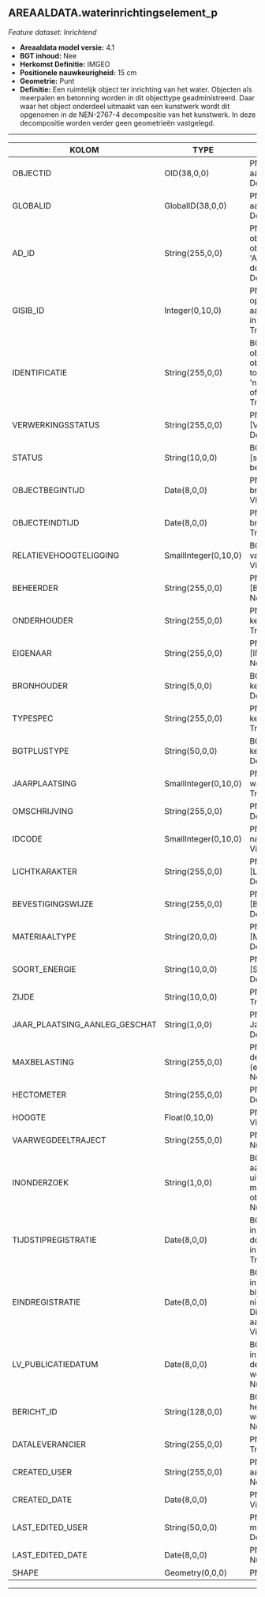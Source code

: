 ## AREAALDATA.waterinrichtingselement_p

*Feature dataset: Inrichtend*


* __Areaaldata model versie:__ 4.1
* __BGT inhoud:__ Nee
* __Herkomst Definitie:__ IMGEO
* __Positionele nauwkeurigheid:__ 15 cm
* __Geometrie:__ Punt
* __Definitie:__ Een ruimtelijk object ter inrichting van het water. Objecten als meerpalen en betonning worden in dit objecttype geadministreerd. Daar waar het object onderdeel uitmaakt van een kunstwerk wordt dit opgenomen in de NEN-2767-4 decompositie van het kunstwerk. In deze decompositie worden verder geen 
                geometrieën vastgelegd.

***

|KOLOM                               |TYPE                     |DEFINITIE|
|------                          	 |----                     |-----    |
|OBJECTID                            |OID(38,0,0)              |PNH; Intern ArcGIS Identificatienummer, aangemaakt door ArcGIS; Nullable: False; Default: None; Visible:Yes|
|GLOBALID                            |GlobalID(38,0,0)         |PNH; Global Unique Identifier,  aangemaakt door ArcGIS; Nullable: False; Default: None; Visible:No|
|AD_ID                               |String(255,0,0)          |PNH; Uniek identificatienummer voor het object dat onveranderlijk is zolang het object bestaat in Areaaldata: in format 'AD.[GUID]'. Dit moet worden ingevuld door de aannemer; Nullable: False; Default: None; Visible:Yes|
|GISIB_ID                            |Integer(0,10,0)          |PNH; Uniek Identificatienummer beheer openbare ruimte (GISIB), wordt aangemaakt in GISIB en mag niet worden ingevuld door de aannemer; Nullable: True; Default: None; Visible:No|
|IDENTIFICATIE                       |String(255,0,0)          |BGT; Uniek identificatienummer voor het object dat onveranderlijk is zolang het object bestaat: bevat indien van toepassing BGT/IMKL ID in format 'nl.imgeo/imkl.bronhouderscode.LokaalID' of anders: '00000'.LokaalID; Nullable: True; Default: None; Visible:No|
|VERWERKINGSSTATUS                   |String(255,0,0)          |PNH; Status van de gegevens; keuzelijst [VERWERKINGSSTATUS]; Nullable: False; Default: Nieuw; Visible:Yes|
|STATUS                              |String(10,0,0)           |BGT; BGT status van het object; keuzelijst [status]; Nullable: False; Default: bestaand; Visible:No|
|OBJECTBEGINTIJD                     |Date(8,0,0)              |PNH; Datum waarop het object bij de bronhouder is ontstaan; Nullable: True; Visible:Yes|
|OBJECTEINDTIJD                      |Date(8,0,0)              |PNH; Datum waarop het object bij de bronhouder niet meer geldig is; Nullable: True; Visible:Yes|
|RELATIEVEHOOGTELIGGING              |SmallInteger(0,10,0)     |BGT; Aanduiding voor de relatieve hoogte van het object; Nullable: False; Default: 0; Visible:Yes|
|BEHEERDER                           |String(255,0,0)          |PNH; Beheerder van het object; keuzelijst [BEHEERDER]; Nullable: True; Default: None; Visible:Yes|
|ONDERHOUDER                         |String(255,0,0)          |PNH; Onderhouder van het object; keuzelijst [ONDERHOUDER]; Nullable: True; Default: None; Visible:No|
|EIGENAAR                            |String(255,0,0)          |PNH; Eigenaar van het object; keuzelijst [INSTANTIE]; Nullable: True; Default: None; Visible:No|
|BRONHOUDER                          |String(5,0,0)            |BGT; De bronhoudercode van het object; keuzelijst [bronhouder]; Nullable: False; Default: None; Visible:No|
|TYPESPEC                            |String(255,0,0)          |PNH; Nadere typering van het object; keuzelijst [typeSpecWIIPunt]; Nullable: True; Default: None; Visible:Yes|
|BGTPLUSTYPE                         |String(50,0,0)           |BGT; Nadere type omschrijving in de BGT; keuzelijst [typeWTIPunt]; Nullable: False; Default: None; Visible:No|
|JAARPLAATSING                       |SmallInteger(0,10,0)     |PNH; Is het jaar van aanleg van het waterinrichtingselement_p ; Nullable: True; Visible:No|
|OMSCHRIJVING                        |String(255,0,0)          |PNH; Extra toelichting; Nullable: True; Default: None; Visible:Yes|
|IDCODE                              |SmallInteger(0,10,0)     |PNH; Unieke ID code, komt voor op nautische kaarten; Nullable: True; Visible:Yes|
|LICHTKARAKTER                       |String(255,0,0)          |PNH; Lichtkarakter; keuzelijst [LICHTKARAKTER]; Nullable: True; Default: None; Visible:Yes|
|BEVESTIGINGSWIJZE                   |String(255,0,0)          |PNH; Bevestigingswijze; keuzelijst [BEVESTIGINGSWIJZE]; Nullable: True; Default: None; Visible:No|
|MATERIAALTYPE                       |String(20,0,0)           |PNH; Materiaalkeuze; keuzelijst [MATERIAALTYPE]; Nullable: True; Default: None; Visible:Yes|
|SOORT_ENERGIE                       |String(10,0,0)           |PNH; Soort Energie; keuzelijst [SOORT_ENERGIE]; Nullable: True; Default: None|
|ZIJDE                               |String(10,0,0)           |PNH; Zijde; keuzelijst [ZIJDE]; Nullable: True; Default: None; Visible:No|
|JAAR_PLAATSING_AANLEG_GESCHAT       |String(1,0,0)            |PNH; Jaar plaatsing of aanleg is geschat: Ja/Nee; keuzelijst [jaNee]; Nullable: True; Default: N; Visible:No|
|MAXBELASTING                        |String(255,0,0)          |PNH; Maximale toegestaan kracht wat op de bolder mag uitgedrukt worden (eenheid?) TODO; Nullable: True; Default: None; Visible:No|
|HECTOMETER                          |String(255,0,0)          |PNH; Hectometrering; Nullable: True; Default: None; Visible:Yes|
|HOOGTE                              |Float(0,10,0)            |PNH; Hoogte in meters; Nullable: True; Visible:Yes|
|VAARWEGDEELTRAJECT                  |String(255,0,0)          |PNH; FK naar vaarwegdeeltraject_v; Nullable: True; Default: None|
|INONDERZOEK                         |String(1,0,0)            |BGT; Een aanduiding waarmee wordt aangegeven dat een onderzoek wordt uitgevoerd naar de juistheid van een of meer gegevens van het betreffende object: Ja/Nee; keuzelijst [jaNee]; Nullable: False; Default: N; Visible:No|
|TIJDSTIPREGISTRATIE                 |Date(8,0,0)              |BGT; Datum en tijdstip waarop deze instantie van het object is opgenomen door de bronhouder. Dit mag niet worden ingevuld door de aannemer; Nullable: True; Default: None; Visible:No|
|EINDREGISTRATIE                     |Date(8,0,0)              |BGT; Datum en tijdstip waarop deze instantie van het object niet meer geldig is bij de bronhouder. Wanneer deze waarde niet is ingevuld is de instantie nog geldig. Dit mag niet worden ingevuld door de aannemer; Nullable: True; Default: None; Visible:No|
|LV_PUBLICATIEDATUM                  |Date(8,0,0)              |BGT; Datum en tijdstip waarop deze instantie van het object is opgenomen in de Landelijke Voorziening. Dit mag niet worden ingevuld door de aannemer; Nullable: True; Default: None; Visible:No|
|BERICHT_ID                          |String(128,0,0)          |BGT; Nummer van het bericht dat PNH heeft verzonden naar LV. Dit mag niet worden ingevuld door de aannemer. Nullable: True; Default: None; Visible:No|
|DATALEVERANCIER                     |String(255,0,0)          |PNH; Leverancier van de data; Nullable: True; Default: None; Visible:No|
|CREATED_USER                        |String(255,0,0)          |PNH; Naam van gebruiker die de rij heeft aangemaakt; Nullable: True; Default: None; Visible:No|
|CREATED_DATE                        |Date(8,0,0)              |PNH; Aanmaakdatum; Nullable: True; Visible:No|
|LAST_EDITED_USER                    |String(50,0,0)           |PNH; Naam van gebruiker die de laatste mutatie heeft doorgevoerd; Nullable: True; Default: None; Visible:No|
|LAST_EDITED_DATE                    |Date(8,0,0)              |PNH; Datum van de laatste mutatie; Nullable: True; Visible:No|
|SHAPE                               |Geometry(0,0,0)          |PNH; Punt; Visible:Yes|


***
